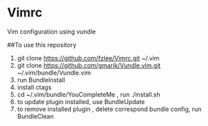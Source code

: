 Vimrc
=====

Vim configuration using vundle

##To use this repository
1. git clone https://github.com/fzlee/Vimrc.git ~/.vim
2. git clone https://github.com/gmarik/Vundle.vim.git ~/.vim/bundle/Vundle.vim
3. run BundleInstall
4. install ctags
5. cd ~/.vim/bundle/YouCompleteMe , run ./install.sh
5. to update plugin installed, use BundleUpdate
7. to remove installed plugin , delete correspond bundle config, run BundleClean
